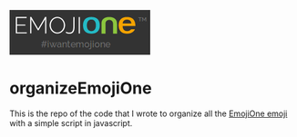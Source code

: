 ![alt text](https://raw.githubusercontent.com/polilluminato/organizeEmojiOne/master/emojione.png "EmojiOne")

# organizeEmojiOne

This is the repo of the code that I wrote to organize all the [EmojiOne emoji](http://emojione.com/) with a simple script in javascript.
